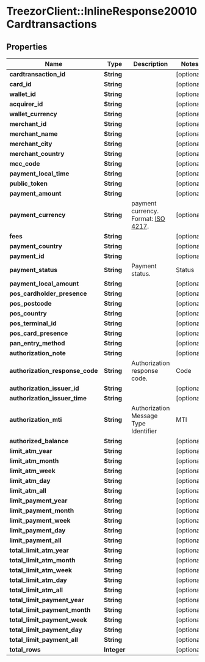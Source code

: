 # TreezorClient::InlineResponse20010Cardtransactions

## Properties
Name | Type | Description | Notes
------------ | ------------- | ------------- | -------------
**cardtransaction_id** | **String** |  | [optional] 
**card_id** | **String** |  | [optional] 
**wallet_id** | **String** |  | [optional] 
**acquirer_id** | **String** |  | [optional] 
**wallet_currency** | **String** |  | [optional] 
**merchant_id** | **String** |  | [optional] 
**merchant_name** | **String** |  | [optional] 
**merchant_city** | **String** |  | [optional] 
**merchant_country** | **String** |  | [optional] 
**mcc_code** | **String** |  | [optional] 
**payment_local_time** | **String** |  | [optional] 
**public_token** | **String** |  | [optional] 
**payment_amount** | **String** |  | [optional] 
**payment_currency** | **String** | payment currency. Format: [ISO 4217](https://fr.wikipedia.org/wiki/ISO_4217).  | [optional] 
**fees** | **String** |  | [optional] 
**payment_country** | **String** |  | [optional] 
**payment_id** | **String** |  | [optional] 
**payment_status** | **String** | Payment status.  | Status | Description | | ------ | -------     | | A | Accepted | | C | Cleared | | I | Declined | | S | Settled | | V | Reversed |  | [optional] 
**payment_local_amount** | **String** |  | [optional] 
**pos_cardholder_presence** | **String** |  | [optional] 
**pos_postcode** | **String** |  | [optional] 
**pos_country** | **String** |  | [optional] 
**pos_terminal_id** | **String** |  | [optional] 
**pos_card_presence** | **String** |  | [optional] 
**pan_entry_method** | **String** |  | [optional] 
**authorization_note** | **String** |  | [optional] 
**authorization_response_code** | **String** | Authorization response code.  | Code | Description | | ---- | ----------- | | 00 | All Good | | 01 | Refer to card issuer Refer | | 03 | Invalid merchant Decline | | 05 | Do not honour Decline | | 10 | Partial Approval Approve | | 13 | Invalid amount Decline | | 14 | Invalid card number (no such number) Decline | | 17 | Customer Cancellation Decline | | 33 | Expired card (Capture) Decline &amp; Pickup | | 41 | Lost card (Capture) Decline &amp; Pickup | | 43 | Stolen card (Capture) Decline &amp; Pickup | | 51 | Insufficient funds Decline | | 54 | Expired card Decline | | 55 | Incorrect PIN Decline | | 57 | Transaction not permitted to cardholder Decline | | 58 | Transaction not permitted to terminal Decline | | 61 | Exceeds withdrawal amount limit Decline | | 62 | Restricted card Decline | | 63 | Security Violation Decline | | 65 | Exceeds withdrawal frequency limit Decline | | 68 | Response received too late Decline | | 70 | Cardholder to contact issuer Decline | | 75 | Allowable number of PIN tries exceeded Decline | | 82 | Timeout at IEM Decline | | 85 | PIN Unblock request Approve | | 91 | Issuer or switch is inoperative Decline | | N7 | Decline for CVV2 failure Decline |  | [optional] 
**authorization_issuer_id** | **String** |  | [optional] 
**authorization_issuer_time** | **String** |  | [optional] 
**authorization_mti** | **String** | Authorization Message Type Identifier  | MTI | Description | | --- | ----| | 01xx | Authorization message | | 04xx | reversal message | | 12xx | Financial message |  | [optional] 
**authorized_balance** | **String** |  | [optional] 
**limit_atm_year** | **String** |  | [optional] 
**limit_atm_month** | **String** |  | [optional] 
**limit_atm_week** | **String** |  | [optional] 
**limit_atm_day** | **String** |  | [optional] 
**limit_atm_all** | **String** |  | [optional] 
**limit_payment_year** | **String** |  | [optional] 
**limit_payment_month** | **String** |  | [optional] 
**limit_payment_week** | **String** |  | [optional] 
**limit_payment_day** | **String** |  | [optional] 
**limit_payment_all** | **String** |  | [optional] 
**total_limit_atm_year** | **String** |  | [optional] 
**total_limit_atm_month** | **String** |  | [optional] 
**total_limit_atm_week** | **String** |  | [optional] 
**total_limit_atm_day** | **String** |  | [optional] 
**total_limit_atm_all** | **String** |  | [optional] 
**total_limit_payment_year** | **String** |  | [optional] 
**total_limit_payment_month** | **String** |  | [optional] 
**total_limit_payment_week** | **String** |  | [optional] 
**total_limit_payment_day** | **String** |  | [optional] 
**total_limit_payment_all** | **String** |  | [optional] 
**total_rows** | **Integer** |  | [optional] 


